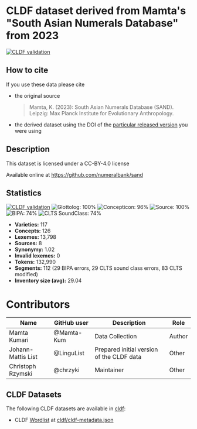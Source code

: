 # CLDF dataset derived from Mamta's "South Asian Numerals Database" from 2023

[![CLDF validation](https://github.com/numeralbank/sand/workflows/CLDF-validation/badge.svg)](https://github.com/numeralbank/sand/actions?query=workflow%3ACLDF-validation)

## How to cite

If you use these data please cite
- the original source
  > Mamta, K. (2023): South Asian Numerals Database (SAND). Leipzig: Max Planck Institute for Evolutionary Anthropology.
- the derived dataset using the DOI of the [particular released version](../../releases/) you were using

## Description


This dataset is licensed under a CC-BY-4.0 license

Available online at https://github.com/numeralbank/sand

## Statistics


[![CLDF validation](https://github.com/numeralbank/sand/workflows/CLDF-validation/badge.svg)](https://github.com/numeralbank/sand/actions?query=workflow%3ACLDF-validation)
![Glottolog: 100%](https://img.shields.io/badge/Glottolog-100%25-brightgreen.svg "Glottolog: 100%")
![Concepticon: 96%](https://img.shields.io/badge/Concepticon-96%25-green.svg "Concepticon: 96%")
![Source: 100%](https://img.shields.io/badge/Source-100%25-brightgreen.svg "Source: 100%")
![BIPA: 74%](https://img.shields.io/badge/BIPA-74%25-yellow.svg "BIPA: 74%")
![CLTS SoundClass: 74%](https://img.shields.io/badge/CLTS%20SoundClass-74%25-yellow.svg "CLTS SoundClass: 74%")

- **Varieties:** 117
- **Concepts:** 126
- **Lexemes:** 13,798
- **Sources:** 8
- **Synonymy:** 1.02
- **Invalid lexemes:** 0
- **Tokens:** 132,990
- **Segments:** 112 (29 BIPA errors, 29 CLTS sound class errors, 83 CLTS modified)
- **Inventory size (avg):** 29.04

# Contributors

| Name               | GitHub user | Description                               | Role   |
|--------------------|-------------|-------------------------------------------|--------|
| Mamta Kumari       | @Mamta-Kum  | Data Collection                           | Author |
| Johann-Mattis List | @LinguList  | Prepared initial version of the CLDF data | Other  |
| Christoph Rzymski  | @chrzyki    | Maintainer                                | Other  |




## CLDF Datasets

The following CLDF datasets are available in [cldf](cldf):

- CLDF [Wordlist](https://github.com/cldf/cldf/tree/master/modules/Wordlist) at [cldf/cldf-metadata.json](cldf/cldf-metadata.json)